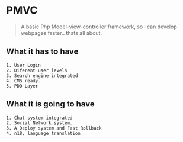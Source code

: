 # PMVC

> A basic Php Model-view-controller framework, so i can develop webpages faster.. thats all about.

## What it has to have
    1. User Login
    2. Diferent user levels
    3. Search engine integrated
    4. CMS ready.
    5. PDO Layer
    
## What it is going to have
    1. Chat system integrated
    2. Social Network system.
    3. A Deploy system and Fast Rollback
    4. n18, language translation
    
